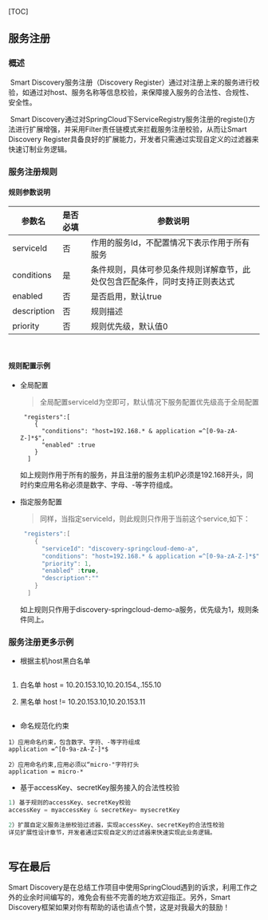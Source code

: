﻿[TOC]

## 服务注册

### 概述

​        Smart Discovery服务注册（Discovery Register）通过对注册上来的服务进行校验，如通过对host、服务名称等信息校验，来保障接入服务的合法性、合规性、安全性。

​       Smart Discovery通过对SpringCloud下ServiceRegistry服务注册的registe()方法进行扩展增强，并采用Filter责任链模式来拦截服务注册校验，从而让Smart Discovery Register具备良好的扩展能力，开发者只需通过实现自定义的过滤器来快速订制业务逻辑。

### 服务注册规则

#### 规则参数说明

| 参数名      | 是否必填 | 参数说明                                                     |
| ----------- | :------- | ------------------------------------------------------------ |
| serviceId   | 否       | 作用的服务Id，不配置情况下表示作用于所有服务                 |
| conditions  | 是       | 条件规则，具体可参见条件规则详解章节，此处仅包含匹配条件，同时支持正则表达式 |
| enabled     | 否       | 是否启用，默认true                                           |
| description | 否       | 规则描述                                                     |
| priority    | 否       | 规则优先级，默认值0                                          |

​                

#### 规则配置示例

- 全局配置

  > 全局配置serviceId为空即可，默认情况下服务配置优先级高于全局配置

  ```
   "registers":[
      {
        "conditions": "host=192.168.* & application =^[0-9a-zA-Z-]*$",
        "enabled" :true
      }
    ]
  ```

  如上规则作用于所有的服务，并且注册的服务主机IP必须是192.168开头，同时约束应用名称必须是数字、字母、-等字符组成。

- 指定服务配置

  > 同样，当指定serviceId，则此规则只作用于当前这个service,如下：

  ```java
   "registers":[
      {
        "serviceId": "discovery-springcloud-demo-a",
        "conditions": "host=192.168.* & application =^[0-9a-zA-Z-]*$",
        "priority": 1,
        "enabled" :true,
        "description":""
      }
    ]
  ```

  如上规则只作用于discovery-springcloud-demo-a服务，优先级为1，规则条件同上。

  

### 服务注册更多示例

- 根据主机host黑白名单

   ```
1) 白名单
host = 10.20.153.10,10.20.154.*,*.155.10

2) 黑名单
host != 10.20.153.10,10.20.153.11 
   ```

- 命名规范化约束

 ```
1）应用命名约束，包含数字、字符、-等字符组成
application =^[0-9a-zA-Z-]*$

2）应用命名约束,应用必须以“micro-"字符打头
application = micro-*
 ```

- 基于accessKey、secretKey服务接入的合法性校验

```java
1) 基于规则的accessKey、secretKey校验
accessKey = myaccessKey & secretKey= mysecretKey
   
2）扩展自定义服务注册校验过滤器，实现accessKey、secretKey的合法性校验
详见扩展性设计章节，开发者通过实现自定义的过滤器来快速实现此业务逻辑。
   
```

## 写在最后
Smart Discovery是在总结工作项目中使用SpringCloud遇到的诉求，利用工作之外的业余时间编写的，难免会有些不完善的地方欢迎指正。另外，Smart Discovery框架如果对你有帮助的话也请点个赞，这是对我最大的鼓励！


